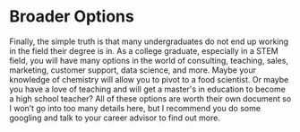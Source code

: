 # Broader Options
Finally, the simple truth is that many undergraduates do not end up working in the field their degree is in. As a college graduate, especially in a STEM field, you will have many options in the world of consulting, teaching, sales, marketing, customer support, data science, and more. Maybe your knowledge of chemistry will allow you to pivot to a food scientist. Or maybe you have a love of teaching and will get a master's in education to become a high school teacher? All of these options are worth their own document so I won’t go into too many details here, but I recommend you do some googling and talk to your career advisor to find out more.
